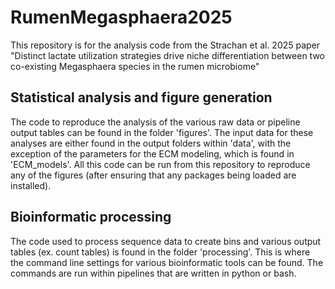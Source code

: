 # RumenMegasphaera2025
This repository is for the analysis code from the Strachan et al. 2025 paper "Distinct lactate utilization strategies drive niche differentiation between two co-existing Megasphaera species in the rumen microbiome"

## Statistical analysis and figure generation
The code to reproduce the analysis of the various raw data or pipeline output tables can be found in the folder 'figures'. The input data for these analyses are either found in the output folders within 'data', with the exception of the parameters for the ECM modeling, which is found in 'ECM_models'. All this code can be run from this repository to reproduce any of the figures (after ensuring that any packages being loaded are installed). 

## Bioinformatic processing
The code used to process sequence data to create bins and various output tables (ex. count tables) is found in the folder 'processing'. This is where the command line settings for various bioinformatic tools can be found. The commands are run within pipelines that are written in python or bash. 
